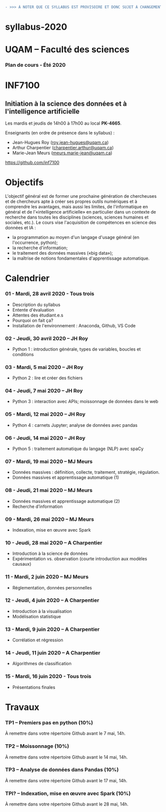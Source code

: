 ```diff
- >>> À NOTER QUE CE SYLLABUS EST PROVISOIRE ET DONC SUJET À CHANGEMENTS <<<
```

# syllabus-2020

# UQAM – Faculté des sciences
### Plan de cours  -  Été 2020

# INF7100
## Initiation à la science des données et à l'intelligence artificielle

Les mardis et jeudis de 14h00 à 17h00 au local **PK-4665**.

Enseignants (en ordre de présence dans le syllabus) :
- Jean-Hugues Roy (roy.jean-hugues@uqam.ca)
- Arthur Charpentier (charpentier.arthur@uqam.ca)
- Marie-Jean Meurs (meurs.marie-jean@uqam.ca)

https://github.com/inf7100

# Objectifs

L'objectif général est de former une prochaine génération de chercheuses et de chercheurs apte à créer ses propres outils numériques et à comprendre les avantages, mais aussi les limites, de l'informatique en général et de l'«intelligence artificielle» en particulier dans un contexte de recherche dans toutes les disciplines (sciences, sciences humaines et sociales, etc.).
Le cours vise l'acquisition de compétences en science des données et IA :
- la programmation au moyen d'un langage d'usage général (en l'occurrence, python);
- la recherche d'information;
- le traitement des données massives («big data»);
- la maîtrise de notions fondamentales d'apprentissage automatique.  

# Calendrier

### 01 - Mardi, 28 avril 2020 - Tous trois
- Description du syllabus
- Entente d'évaluation
- Attentes des étudiant.e.s
- Pourquoi on fait ça?
- Installation de l'environnement : Anaconda, Github, VS Code

### 02 - Jeudi, 30 avril 2020 – JH Roy
- Python 1 : introduction générale, types de variables, boucles et conditions

### 03 - Mardi, 5 mai 2020 – JH Roy
- Python 2 : lire et créer des fichiers

### 04 - Jeudi, 7 mai 2020 – JH Roy
- Python 3 : interaction avec APIs; moissonnage de données dans le web

### 05 - Mardi, 12 mai 2020 – JH Roy
- Python 4 : carnets Jupyter; analyse de données avec pandas

### 06 - Jeudi, 14 mai 2020 – JH Roy
- Python 5 : traitement automatique du langage (NLP) avec spaCy

### 07 - Mardi, 19 mai 2020 – MJ Meurs
- Données massives : définition, collecte, traitement, stratégie, régulation. 
- Données massives et apprentissage automatique (1)

### 08 - Jeudi, 21 mai 2020 – MJ Meurs
- Données massives et apprentissage automatique (2)
- Recherche d’information

### 09 - Mardi, 26 mai 2020 – MJ Meurs
- Indexation, mise en œuvre avec Spark

### 10 - Jeudi, 28 mai 2020 – A Charpentier
- Introduction à la science de données
- Expérimentation vs. observation (courte introduction aux modèles causaux)

### 11 - Mardi, 2 juin 2020 – MJ Meurs
- Réglementation, données personnelles

### 12 - Jeudi, 4 juin 2020 – A Charpentier
- Introduction à la visualisation
- Modélisation statistique

### 13 - Mardi, 9 juin 2020 – A Charpentier
- Corrélation et régression

### 14 - Jeudi, 11 juin 2020 – A Charpentier
- Algorithmes de classification

### 15 - Mardi, 16 juin 2020 - Tous trois
- Présentations finales

# Travaux

### TP1 – Premiers pas en python (10%)
À remettre dans votre répertoire Github avant le 7 mai, 14h.

### TP2 – Moissonnage (10%)
À remettre dans votre répertoire Github avant le 14 mai, 14h.

### TP3 – Analyse de données dans Pandas (10%)
À remettre dans votre répertoire Github avant le 17 mai, 14h.

### TPI? – Indexation, mise en œuvre avec Spark (10%)
À remettre dans votre répertoire Github avant le 28 mai, 14h.
